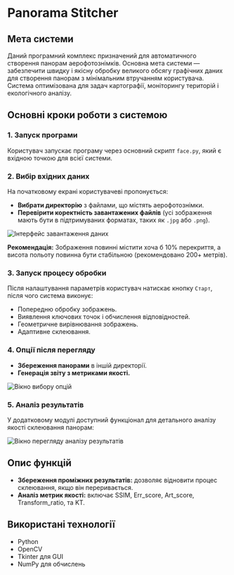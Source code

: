# Panorama Stitcher

## Мета системи
Даний програмний комплекс призначений для автоматичного створення панорам аерофотознімків. Основна мета системи — забезпечити швидку і якісну обробку великого обсягу графічних даних для створення панорам з мінімальним втручанням користувача. Система оптимізована для задач картографії, моніторингу територій і екологічного аналізу.

## Основні кроки роботи з системою

### 1. Запуск програми
Користувач запускає програму через основний скрипт `face.py`, який є вхідною точкою для всієї системи.

### 2. Вибір вхідних даних
На початковому екрані користувачеві пропонується:
- **Вибрати директорію** з файлами, що містять аерофотознімки.
- **Перевірити коректність завантажених файлів** (усі зображення мають бути в підтримуваних форматах, таких як `.jpg` або `.png`).

![Інтерфейс завантаження даних](path/to/image1.png)

**Рекомендація:** Зображення повинні містити хоча б 10% перекриття, а висота польоту повинна бути стабільною (рекомендовано 200+ метрів).

### 3. Запуск процесу обробки
Після налаштування параметрів користувач натискає кнопку `Старт`, після чого система виконує:
- Попередню обробку зображень.
- Виявлення ключових точок і обчислення відповідностей.
- Геометричне вирівнювання зображень.
- Адаптивне склеювання.

### 4. Опції після перегляду
- **Збереження панорами** в іншій директорії.
- **Генерація звіту з метриками якості.**

![Вікно вибору опцій](path/to/image3.png)

### 5. Аналіз результатів
У додатковому модулі доступний функціонал для детального аналізу якості склеювання панорам:

![Вікно перегляду аналізу результатів](path/to/image4.png)

## Опис функцій
- **Збереження проміжних результатів:** дозволяє відновити процес склеювання, якщо він переривається.
- **Аналіз метрик якості:** включає SSIM, Err_score, Art_score, Transform_ratio, та KT.

## Використані технології
- Python
- OpenCV
- Tkinter для GUI
- NumPy для обчислень


